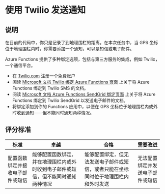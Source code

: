 <!--
CO_OP_TRANSLATOR_METADATA:
{
  "original_hash": "5cb65a6ec4387ed177e145347e8e308e",
  "translation_date": "2025-08-25T00:43:18+00:00",
  "source_file": "3-transport/lessons/4-geofences/assignment.md",
  "language_code": "zh"
}
-->
# 使用 Twilio 发送通知

## 说明

在目前的代码中，你只是记录了到地理围栏的距离。在本次任务中，当 GPS 坐标位于地理围栏内时，你需要添加一个通知，可以是短信或电子邮件。

Azure Functions 提供了多种绑定选项，包括与第三方服务的集成，例如 Twilio，一个通信平台。

* 在 [Twilio.com](https://www.twilio.com) 注册一个免费账户
* 阅读 [Microsoft 文档 Twilio 绑定 Azure Functions 页面](https://docs.microsoft.com/azure/azure-functions/functions-bindings-twilio?WT.mc_id=academic-17441-jabenn&tabs=python) 上关于将 Azure Functions 绑定到 Twilio SMS 的文档。
* 阅读 [Microsoft 文档 Azure Functions SendGrid 绑定页面](https://docs.microsoft.com/azure/azure-functions/functions-bindings-sendgrid?WT.mc_id=academic-17441-jabenn&tabs=python) 上关于将 Azure Functions 绑定到 Twilio SendGrid 以发送电子邮件的文档。
* 将绑定添加到你的 Functions 应用中，以便在 GPS 坐标位于地理围栏内或外时收到通知——但不能同时通知两种情况。

## 评分标准

| 标准 | 卓越 | 合格 | 需要改进 |
| -------- | --------- | -------- | ----------------- |
| 配置函数绑定并接收电子邮件或短信 | 能够配置函数绑定，并在地理围栏内或外时收到电子邮件或短信，但不能同时通知两种情况 | 能够配置绑定，但无法发送电子邮件或短信，或者只能在坐标同时位于地理围栏内和外时发送 | 无法配置绑定并发送电子邮件或短信 |
